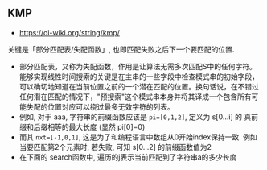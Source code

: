 ## KMP

- <https://oi-wiki.org/string/kmp/>

关键是「部分匹配表/失配函数」, 也即匹配失败之后下一个要匹配的位置.

- 部分匹配表，又称为失配函数，作用是让算法无需多次匹配S中的任何字符。能够实现线性时间搜索的关键是在主串的一些字段中检查模式串的初始字段，可以确切地知道在当前位置之前的一个潜在匹配的位置。换句话说，在不错过任何潜在匹配的情况下，"预搜索"这个模式串本身并将其译成一个包含所有可能失配的位置对应可以绕过最多无效字符的列表。
- 例如, 对于 aaa, 字符串的前缀函数应该是 `pi=[0,1,2]`, 定义为 s[0...i] 的 真前缀和后缀相等的最大长度 (显然 pi[0]=0)
- 而其 `nxt=[-1,0,1]`, 这是为了和编程语言中数组从0开始index保持一致. 例如当要匹配第2个元素时, 若失败, 可知 s[0...2] 的前缀函数值为2
- 在下面的 search函数中, 遍历的j表示当前匹配到了字符串a的多少长度
